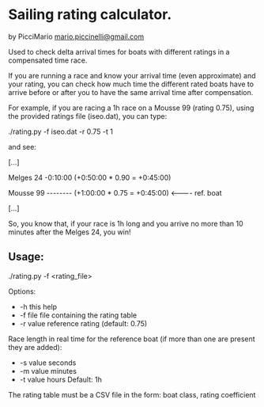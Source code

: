# Sailing rating calculator.
by PicciMario <mario.piccinelli@gmail.com>

Used to check delta arrival times for boats with different ratings
in a compensated time race.

If you are running a race and know your arrival time (even approximate)
and your rating, you can check how much time the different rated boats
have to arrive before or after you to have the same arrival time after
compensation.

For example, if you are racing a 1h race on a Mousse 99 (rating 0.75), 
using the provided ratings file (iseo.dat), you can type:

  ./rating.py -f iseo.dat -r 0.75 -t 1

and see:

[...]

Melges 24        -0:10:00    (+0:50:00 * 0.90 = +0:45:00)  

Mousse 99        --------    (+1:00:00 * 0.75 = +0:45:00)  <---- ref. boat

[...]

So, you know that, if your race is 1h long and you arrive no more than 
10 minutes after the Melges 24, you win!

## Usage: 

  ./rating.py -f <rating_file>

Options:
* -h          this help
* -f file     file containing the rating table
* -r value    reference rating (default: 0.75)

Race length in real time for the reference boat
(if more than one are present they are added):
* -s value    seconds
* -m value    minutes
* -t value    hours
Default: 1h

The rating table must be a CSV file in the form:
boat class, rating coefficient